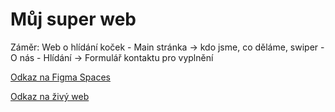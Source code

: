 # Můj super web

Záměr:
Web o hlídání koček
    - Main stránka -> kdo jsme, co děláme, swiper
    - O nás
    - Hlídání -> Formulář kontaktu pro vyplnění

[Odkaz na Figma Spaces](https://www.figma.com/design/tK1YXEofix8uZ1jPl8rVer/StrnadMarek?node-id=0-1&t=4z901bJiJ9S5bTs5-1)

[Odkaz na živý web](https://pslib-cz.github.io/2024-p2b-web-projekt-StrnadMarek/)